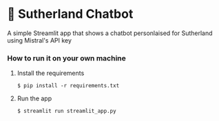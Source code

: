 # 💬 Sutherland Chatbot 

A simple Streamlit app that shows a chatbot personlaised for Sutherland using Mistral's API key


### How to run it on your own machine

1. Install the requirements

   ```
   $ pip install -r requirements.txt
   ```

2. Run the app

   ```
   $ streamlit run streamlit_app.py
   ```
